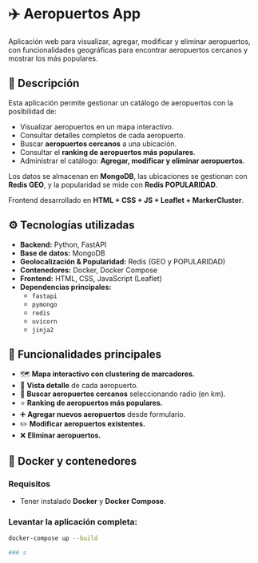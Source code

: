 # ✈️ Aeropuertos App

Aplicación web para visualizar, agregar, modificar y eliminar aeropuertos, con funcionalidades geográficas para encontrar aeropuertos cercanos y mostrar los más populares.

## 📝 Descripción

Esta aplicación permite gestionar un catálogo de aeropuertos con la posibilidad de:

- Visualizar aeropuertos en un mapa interactivo.
- Consultar detalles completos de cada aeropuerto.
- Buscar **aeropuertos cercanos** a una ubicación.
- Consultar el **ranking de aeropuertos más populares**.
- Administrar el catálogo: **Agregar, modificar y eliminar aeropuertos**.

Los datos se almacenan en **MongoDB**, las ubicaciones se gestionan con **Redis GEO**, y la popularidad se mide con **Redis POPULARIDAD**.

Frontend desarrollado en **HTML + CSS + JS + Leaflet + MarkerCluster**.

## ⚙️ Tecnologías utilizadas

- **Backend:** Python, FastAPI
- **Base de datos:** MongoDB
- **Geolocalización & Popularidad:** Redis (GEO y POPULARIDAD)
- **Contenedores:** Docker, Docker Compose
- **Frontend:** HTML, CSS, JavaScript (Leaflet)
- **Dependencias principales:**
  - `fastapi`
  - `pymongo`
  - `redis`
  - `uvicorn`
  - `jinja2`

## 🚀 Funcionalidades principales

- 🗺️ **Mapa interactivo con clustering de marcadores.**
- 🔎 **Vista detalle** de cada aeropuerto.
- 📍 **Buscar aeropuertos cercanos** seleccionando radio (en km).
- ⭐ **Ranking de aeropuertos más populares.**
- ➕ **Agregar nuevos aeropuertos** desde formulario.
- ✏️ **Modificar aeropuertos existentes.**
- ❌ **Eliminar aeropuertos.**


## 🐳 Docker y contenedores

### Requisitos

- Tener instalado **Docker** y **Docker Compose**.

### Levantar la aplicación completa:

```bash
docker-compose up --build

### s
